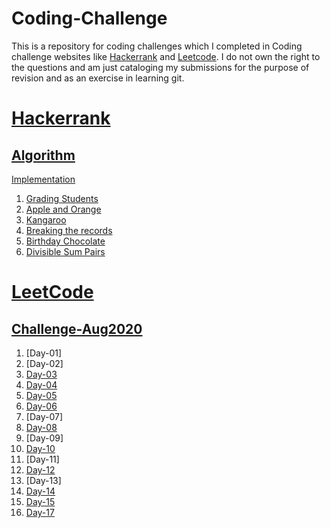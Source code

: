 # Coding-Challenge
This is a repository for coding challenges which I completed in Coding challenge websites like [Hackerrank](https://www.hackerrank.com/ "Hackerrank") and [Leetcode](https://leetcode.com/ "Leetcode"). I do not own the right to the questions and am just cataloging my submissions for the purpose of revision and as an exercise in learning git.

# [Hackerrank](https://github.com/sathish-kum/Coding-Challenge/tree/master/Hackerrank)
## [Algorithm](https://github.com/sathish-kum/Coding-Challenge/tree/master/Hackerrank/Algorithm)
  [Implementation](https://github.com/sathish-kum/Coding-Challenge/tree/master/Hackerrank/Algorithm/Implementation)
   1. [Grading Students](https://github.com/sathish-kum/Coding-Challenge/tree/master/Hackerrank/Algorithm/Implementation/Grading%20Students)
   2. [Apple and Orange](https://github.com/sathish-kum/Coding-Challenge/tree/master/Hackerrank/Algorithm/Implementation/Apple%20and%20Orange)
   3. [Kangaroo](https://github.com/sathish-kum/Coding-Challenge/tree/master/Hackerrank/Algorithm/Implementation/Kangaroo)
   4. [Breaking the records](https://github.com/sathish-kum/Coding-Challenge/tree/master/Hackerrank/Algorithm/Implementation/Breaking%20the%20records)
   5. [Birthday Chocolate](https://github.com/sathish-kum/Coding-Challenge/tree/master/Hackerrank/Algorithm/Implementation/Birthday%20Chocolate)
   6. [Divisible Sum Pairs](https://github.com/sathish-kum/Coding-Challenge/tree/master/Hackerrank/Algorithm/Implementation/Divisible%20Sum%20Pairs)

# [LeetCode](https://github.com/sathish-kum/Coding-Challenge/tree/master/LeetCode)
## [Challenge-Aug2020](https://github.com/sathish-kum/Coding-Challenge/tree/master/LeetCode/Challenge-Aug2020)
   1. [Day-01]
   2. [Day-02]
   3. [Day-03](https://github.com/sathish-kum/Coding-Challenge/tree/master/LeetCode/Challenge-Aug2020/Day-03)
   4. [Day-04](https://github.com/sathish-kum/Coding-Challenge/tree/master/LeetCode/Challenge-Aug2020/Day-04)
   5. [Day-05](https://github.com/sathish-kum/Coding-Challenge/tree/master/LeetCode/Challenge-Aug2020/Day-05)
   6. [Day-06](https://github.com/sathish-kum/Coding-Challenge/tree/master/LeetCode/Challenge-Aug2020/Day-06)
   7. [Day-07]
   8. [Day-08](https://github.com/sathish-kum/Coding-Challenge/tree/master/LeetCode/Challenge-Aug2020/Day-08)
   9. [Day-09]
   10. [Day-10](https://github.com/sathish-kum/Coding-Challenge/tree/master/LeetCode/Challenge-Aug2020/Day-10)
   11. [Day-11]
   12. [Day-12](https://github.com/sathish-kum/Coding-Challenge/tree/master/LeetCode/Challenge-Aug2020/Day-12)
   13. [Day-13]
   14. [Day-14](https://github.com/sathish-kum/Coding-Challenge/tree/master/LeetCode/Challenge-Aug2020/Day-14)
   15. [Day-15](https://github.com/sathish-kum/Coding-Challenge/tree/master/LeetCode/Challenge-Aug2020/Day-15)
   17. [Day-17](https://github.com/sathish-kum/Coding-Challenge/tree/master/LeetCode/Challenge-Aug2020/Day-17)

   
